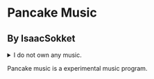 # Pancake Music
## By IsaacSokket

<details>
  <summary>
    I do not own any music.
  </summary>
  I do not own any music on Pancake, all rights belong to respective owners.
</details>

Pancake music is a experimental music program.

